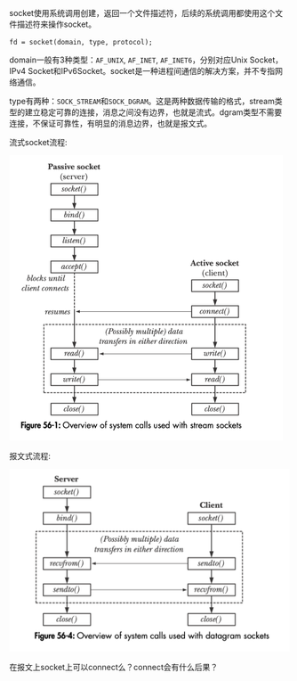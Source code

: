 socket使用系统调用创建，返回一个文件描述符，后续的系统调用都使用这个文件描述符来操作socket。

```
fd = socket(domain, type, protocol);
```

domain一般有3种类型：`AF_UNIX`, `AF_INET`, `AF_INET6`，分别对应Unix Socket，IPv4 Socket和IPv6Socket。socket是一种进程间通信的解决方案，并不专指网络通信。

type有两种：`SOCK_STREAM`和`SOCK_DGRAM`。这是两种数据传输的格式，stream类型的建立稳定可靠的连接，消息之间没有边界，也就是流式。dgram类型不需要连接，不保证可靠性，有明显的消息边界，也就是报文式。

流式socket流程:

<img src="./img/1.png" style="zoom:50%;" />

报文式流程:

<img src="./img/2.png" style="zoom:50%;" />

在报文上socket上可以connect么？connect会有什么后果？







